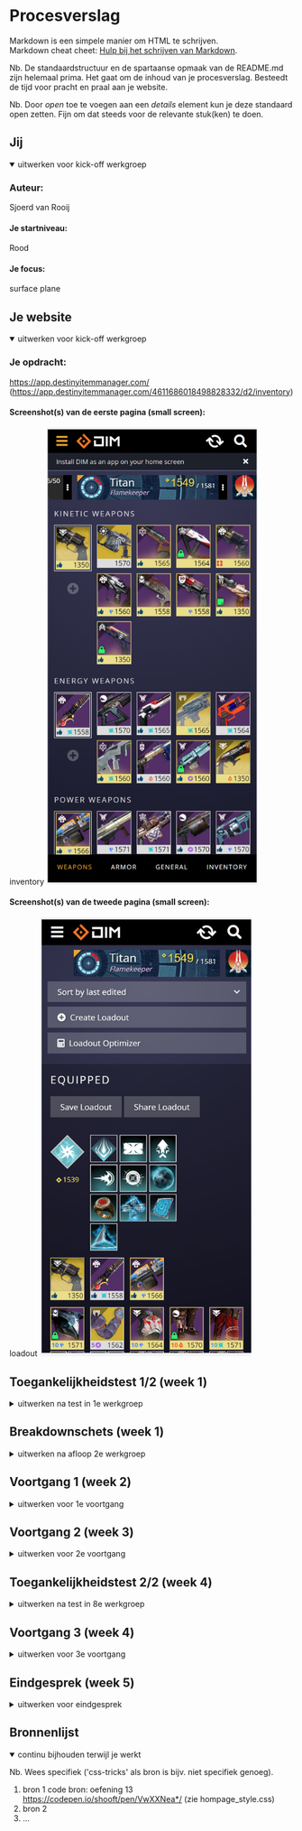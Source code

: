 # Procesverslag
Markdown is een simpele manier om HTML te schrijven.  
Markdown cheat cheet: [Hulp bij het schrijven van Markdown](https://github.com/adam-p/markdown-here/wiki/Markdown-Cheatsheet).

Nb. De standaardstructuur en de spartaanse opmaak van de README.md zijn helemaal prima. Het gaat om de inhoud van je procesverslag. Besteedt de tijd voor pracht en praal aan je website.

Nb. Door *open* toe te voegen aan een *details* element kun je deze standaard open zetten. Fijn om dat steeds voor de relevante stuk(ken) te doen.





## Jij

<details open>
  <summary>uitwerken voor kick-off werkgroep</summary>

  ### Auteur:
  Sjoerd van Rooij

  #### Je startniveau:
  Rood
  #### Je focus:
  surface plane
 
</details>





## Je website

<details open>
  <summary>uitwerken voor kick-off werkgroep</summary>

  ### Je opdracht:
  https://app.destinyitemmanager.com/
  (https://app.destinyitemmanager.com/4611686018498828332/d2/inventory)

  #### Screenshot(s) van de eerste pagina (small screen): 
  inventory
  <img src="readme-images/homeDIM.PNG" width="375px" alt="omschrijving van de pagina">

  #### Screenshot(s) van de tweede pagina (small screen):
  loadout 
  <img src="readme-images/loadoutDIM.PNG" width="375px" alt="omschrijving van de pagina">
 
</details>



## Toegankelijkheidstest 1/2 (week 1)

<details>
  <summary>uitwerken na test in 1e werkgroep</summary>

  ### Bevindingen
  Lijst met je bevindingen die in de test naar voren kwamen:
  
  Niet of slecht bedienbaar met toetsebord.
  Werkt slecht met screenreader.

  De webpagina werkt redelijk als je kleuren blind bent alleen de blauwe en paarse angrams zien er het zelfde uit.
  
  Het contrast op de pagina is groot texst is vaak wel klijn.

  #### Screenreader
  Hier korte omschrijving (met indien nodig afbeeldingen)
  De screenreader kan het meerdendeel van de pagina niet lezen, de pagina bestaat uit div elementen die geen waarden hebben voor de screen reader en die niet met tab kunnen worden geselecteerd.

  Hier een omschrijving van hoe het opgelost kan worden (met indien nodig afbeeldingen)

  Sematiese html schrijven afbeeldingen met beschrijvingen gebruiken in de plaats van div elementen sectoins en articels kunnen hier ook bij helpen. 

  #### Muis en Toetsenbord 
  Hier korte omschrijving (met indien nodig afbeeldingen)
  Werkt niet goed somige elementen laten wel zien dat ze geselecteerd zijn maar het meerden deel niet.

  Hier een omschrijving van hoe het opgelost kan worden (met indien nodig afbeeldingen)
  states toevoegen zo dat de usser kan zien wat hij/zij geselcteerd heeft

  #### Motoriek (shocks, elastiekjes)
  Hier korte omschrijving (met indien nodig afbeeldingen)
  Deze werkte helemaal niet met een standaart laptop toetsebord.

  Hier een omschrijving van hoe het opgelost kan worden (met indien nodig afbeeldingen)
  Een meganies toetsebord gebruiken met een stijve veer zou hier helpen.

  #### Visueel (brillen, contrast, kleurenblind, dark/light). 
  Hier korte omschrijving (met indien nodig afbeeldingen)
  Hier haden we wijnig tot geen problemen er zijn een aantal elementen de engrams die een verandering in kleur nodig hebben maar voor de rest niet zo veel wel wordt de texst heel klijn.
  Hier een omschrijving van hoe het opgelost kan worden (met indien nodig afbeeldingen)
  texst vergroten naar min 0.8em en standaart 1em engrams kleur aan passen.
</details>



## Breakdownschets (week 1)

<details>
  <summary>uitwerken na afloop 2e werkgroep</summary>

  ### de hele pagina: 
  <img src="readme-images/groot_scherm.PNG" width="375px" alt="breakdown van de hele pagina">

  ### de hele pagina mobiel: 
  <img src="readme-images/mobile_scherm.PNG" width="375px" alt="breakdown van een dynamisch deel">

  ### navigatie groot scherm: 
  <img src="readme-images/navigatie_groot.PNG" width="375px" alt="breakdown van nog een dynamisch deel">

  ### navigatie mobiel:
  <img src="readme-images/navigatie_mobiel.PNG" width="375px" alt="breakdown van nog een dynamisch deel">

</details>





## Voortgang 1 (week 2)

<details>
  <summary>uitwerken voor 1e voortgang</summary>

  ### Stand van zaken
  vragen stelen ging moeizaam ik moet me zelf aanwennen om eerder en vaaker iets te vragen.


  ### Agenda voor meeting
  samen met je groepje opstellen

  | student 1      | student 2          | student 3    | student 4        |
  | ---kopt mijn html| ---wat moet ik veranderen       | ---          | ---              |
  | dit bespreken  | en dit             | en ik dit    | en dan ik dat    |
  | en dat ook nog | dit als er tijd is | nog een punt | dit wil ik zeker |
  | ...            | ...                | ...          | ...              |


  ### Verslag van meeting
  hier na afloop snel de uitkomsten van de meeting vastleggen

  - punt 1 Probeer grid meer te gebruiken.
  - punt 2 schrijf meteen nete code.

</details>





## Voortgang 2 (week 3)

<details>
  <summary>uitwerken voor 2e voortgang</summary>

  ### Stand van zaken
  hier dit ging goed & dit was lastig (neem ook screenshots op van delen van je website en code)
  
  Ben deze week ziek geweest en weet niet zeker of dat ik nog op schema lig.
  Heb veel met grid gewerkt en heb nu het gevoel dat ik het aardig in de vingers heb.


  ### Agenda voor meeting
  samen met je groepje opstellen

     
  |Animatie|Positoinering|Media queries |alt labels|
  
  


  ### Verslag van meeting
  hier na afloop snel de uitkomsten van de meeting vastleggen

  - veranderen structuur naar colommen alles buiten de header moet in 4 colommen worden gezet als de pagina klijner wordt gaat hij over naar een carosel(media querie).
  nav moet geen nav zijn maar een ul.
  section in de header mag een nav zijn.
- ...

</details>





## Toegankelijkheidstest 2/2 (week 4)

<details>
  <summary>uitwerken na test in 8e werkgroep</summary>

  ### Bevindingen
  Lijst met je bevindingen die in de test naar voren kwamen (geef ook aan wat er verbeterd is):
  mijn menu moet in de html meteen na de knop waar mee je hem opent anders is het heel raar als je er door heen tabt

  #### Screenreader
  Toevoegen van headings aan alle secties anders is het onmogelijk om met een screen reader op een logiese manier te navigeren.
  
  Hier een omschrijving van hoe het opgelost kan worden (met indien nodig afbeeldingen)


  #### Muis en Toetsenbord 
als je het menu opent via het toetsebord en je wil naar de menu items tabben ga je eerst alle andere buttons en links af voor dat je bij de menu items komt.

oplosing:
mijn menu moet in de html meteen na de knop waar mee je hem opent anders is het heel raar als je er door heen tabt


  #### Motoriek (shocks, elastiekjes)
  We haden geen probleem met het navigeren van de web pagina met elastiekjes. 
  Ik heb er voor gekozen om de afbeeldingen waar je op moet kunnen druken/kliken groter te maken
  spcaifiek op mobiel formaat dit geeft de gebruiker meer ruimten om mis te kliken en tog te krijgen.

  Met shocks word het heel lastig zeker op de toetseborden van onze laptops. 
  Een ding dat zou kunnen helpen is een mechanies toetsebord met aanslag op de trugkomst indepaats van aan komst,
  dit in kombinatie met een stijve toets weerstand zou het makelijker maken om de pagina te bedienen.

  Ik weet zelf niet goed hoe behalven door items grooter te maken het makelijker kan maken
  voor iemand die hier last van heeft. Ik zal zeker zelf nog litratuur hier over opzoeken en hier een vraag overstelen tijdens het volgende voortgangs gesprek.
  
  #### Visueel (brillen, contrast, kleurenblind, dark/light). 
  over het algemeen ging dit goed:
  maar bij slecht ziend heid zijn somige teksten klijn of moelijk leesbaar.

  kleurenblindheid:
  dit ging goed het enige punt dat ik zou verbeteren is:
<img src="readme-images/goud.PNG" width="10em" alt="goud_item">
de border valt hier weg ik zou hier een donkere border gebruiken zo dat het duidelijk is dat hij geselecteerd is.
de oplosing zou een clas='goud' voor gebruiken de goude afbeeldingen komen over meerdere pagina's voor op random pleken
</details>





## Voortgang 3 (week 4)

<details>
  <summary>uitwerken voor 3e voortgang</summary>

  ### Stand van zaken
  Het is gelukt om de web pagina resonsive te maken, mobiel heeft nu een carosel
<img src="readme-images/mobiel_sijl.PNG" width="375px" alt="mobiel_sijling">
ik moet mijn tweede pagina nog afmaken de html is grotendeels klaar(er ontbreken een nog een paar afbeeldingen).
daar naast wil ik nog een dark mode toevoegen. Ikk heb verder gewerkt aan de html en css van de tweede pagina nu moet ik nog:
-controleren of dat ik alle secties een heading heb gegeven.
-een dark mode maken
-de re-load animatie maken
-css en html valideren
-Opmerkingen van Sane verwerken
-brone lijst aanvullen
-eindgesprek voorbereiden
-document op github zetten

  ### Agenda voor meeting
  samen met je groepje opstellen

  | student 1      | student 2          | student 3    | student 4        |
  | ---            | ---                | ---          | ---              |
  | dit bespreken: mag ik tab index gebruiken om een afbeelding interactief te maken? | en dit             | en ik dit    | en dan ik dat    |
  | en dat ook nog: ik heb een laad link waar ik de styling van rond wil laten draaien op het moment dat je er op klikt ik heb de code penetjes van week 3 bekeeken maar kom er zelf niet uit | dit als er tijd is: is mijn html nog steeds vies? ik wil graag schone html leren schrijven :) | nog een punt | dit wil ik zeker |
  | ...            | ...                | ...          | ...              |


  ### Verslag van meeting
  hier na afloop snel de uitkomsten van de meeting vastleggen

  - punt de inventory afbeeldingen in een button zetten met een section er omheen werk een foldout menu uit en maak notitie van welke je hebt uit gewerkt. 
  - punt zorg er voor dat al je sections een h hebben
  - nog een punt maak de animatie af voor de laad knop triger load page
  - ...

</details>





## Eindgesprek (week 5)

<details>
  <summary>uitwerken voor eindgesprek</summary>

  ### Je uitkomst - karakteristiek screenshots:
  <img src="readme-images/Groot_scherm_home.PNG" width="375px" alt="uitomst opdracht 1">
  <img src="readme-image/medium_scherm_home.PNG" width="375px" alt="uitomst opdracht 1">
  <img src="readme-images/klijn_scherm_home.PNG" width="375px" alt="uitomst opdracht 1">

  <img src="readme-images/groot_scherm_loadouts.PNG" width="375px" alt="uitomst opdracht 1">
  <img src="readme-images/medium_scherm_loadouts.PNG" width="375px" alt="uitomst opdracht 1">
  <img src="readme-images/klijn_scherm_loadouts.PNG" width="375px" alt="uitomst opdracht 1">

  ### Dit ging goed/Heb ik geleerd: 
  Korte omschrijving met plaatjes
  Het gebruiken van media qweries en grid en flex box ging goed ik heb het gevoel dat ik hier veel voort gang in heb gemaakt.
  Zo heb ik in de onderstaande foto's media qweries flexbox en grid gebruikt om op bepaalde schermgrootes het beeld te laten verspringen 
  om zo gebruik te maken van de ruimte van het beeld en altijd de inforamtie leesbaar te houden.

  <img src="readme-images/voorbeeld1_responsive.PNG" width="375px" alt="top">
  <img src="readme-images/voorbeeld2_responsive.PNG" width="375px" alt="top">


  ### Dit was lastig/Is niet gelukt:
  Korte omschrijving met plaatjes
  Ik wouw de onderstaande afbeelding animeren zo dat die zo dra de pagina gelaaden was zou gaan rond draaien dit is me niet gelukt en ik wil 
  in de toekomst meer oefenen met css animties en jss.
  <img src="readme-images/voorbeeld4.PNG" width="10em" alt="bummer">

</details>





## Bronnenlijst

<details open>
  <summary>continu bijhouden terwijl je werkt</summary>

  Nb. Wees specifiek ('css-tricks' als bron is bijv. niet specifiek genoeg).

  1. bron 1 code bron: oefening 13 https://codepen.io/shooft/pen/VwXXNea*/ (zie hompage_style.css)
  2. bron 2
  3. ...

</details>
